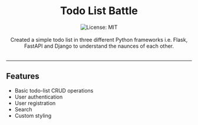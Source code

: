 <div align="center">
<h1 align="center">Todo List Battle</h1>
<img alt="License: MIT" src="https://img.shields.io/badge/License-MIT-blue.svg"/><br><br>
Created a simple todo list in three different Python frameworks i.e. Flask, FastAPI and Django to understand the naunces of each other. <br><br>
</div>

***
## Features
- Basic todo-list CRUD operations
- User authentication
- User registration
- Search
- Custom styling